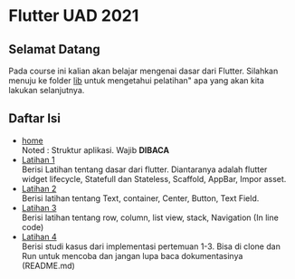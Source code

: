 # Flutter UAD 2021

## Selamat Datang

Pada course ini kalian akan belajar mengenai dasar dari Flutter. Silahkan menuju ke folder [lib](https://github.com/dikynugraha1111/bootcamp_uty/tree/master/lib) untuk mengetahui pelatihan" apa yang akan kita lakukan selanjutnya.

## Daftar Isi

- [home](https://github.com/dikynugraha1111/bootcamp_uty/tree/master/lib)</br>
  Noted : Struktur aplikasi. Wajib **DIBACA**
- [Latihan 1](https://github.com/dikynugraha1111/bootcamp_uty/tree/master/lib/latihan_1/)</br>
  Berisi Latihan tentang dasar dari flutter. Diantaranya adalah flutter widget lifecycle, Statefull dan Stateless, Scaffold, AppBar, Impor asset.
- [Latihan 2](https://github.com/dikynugraha1111/bootcamp_uty/tree/master/lib/latihan_2/)</br>
  Berisi latihan tentang Text, container, Center, Button, Text Field.
- [Latihan 3](https://github.com/dikynugraha1111/bootcamp_uty/tree/master/lib/latihan_3/)</br>
  Berisi latihan tentang row, column, list view, stack, Navigation (In line code)
- [Latihan 4](https://github.com/dikynugraha1111/bootcamp_uty/tree/master/lib)</br>
  Berisi studi kasus dari implementasi pertemuan 1-3. Bisa di clone dan Run untuk mencoba dan jangan lupa baca dokumentasinya (README.md)
